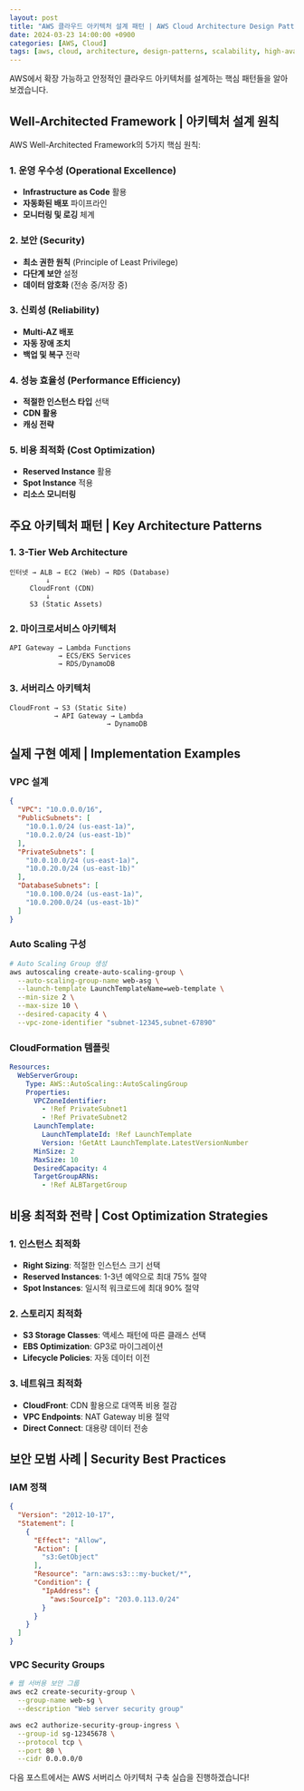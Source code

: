```yaml
---
layout: post
title: "AWS 클라우드 아키텍처 설계 패턴 | AWS Cloud Architecture Design Patterns"
date: 2024-03-23 14:00:00 +0900
categories: [AWS, Cloud]
tags: [aws, cloud, architecture, design-patterns, scalability, high-availability]
---
```


AWS에서 확장 가능하고 안정적인 클라우드 아키텍처를 설계하는 핵심 패턴들을 알아보겠습니다.

## Well-Architected Framework | 아키텍처 설계 원칙

AWS Well-Architected Framework의 5가지 핵심 원칙:

### 1. 운영 우수성 (Operational Excellence)
- **Infrastructure as Code** 활용
- **자동화된 배포** 파이프라인
- **모니터링 및 로깅** 체계

### 2. 보안 (Security)
- **최소 권한 원칙** (Principle of Least Privilege)
- **다단계 보안** 설정
- **데이터 암호화** (전송 중/저장 중)

### 3. 신뢰성 (Reliability)
- **Multi-AZ 배포**
- **자동 장애 조치**
- **백업 및 복구** 전략

### 4. 성능 효율성 (Performance Efficiency)
- **적절한 인스턴스 타입** 선택
- **CDN 활용**
- **캐싱 전략**

### 5. 비용 최적화 (Cost Optimization)
- **Reserved Instance** 활용
- **Spot Instance** 적용
- **리소스 모니터링**

## 주요 아키텍처 패턴 | Key Architecture Patterns

### 1. 3-Tier Web Architecture
```
인터넷 → ALB → EC2 (Web) → RDS (Database)
         ↓
     CloudFront (CDN)
         ↓
     S3 (Static Assets)
```

### 2. 마이크로서비스 아키텍처
```
API Gateway → Lambda Functions
            → ECS/EKS Services  
            → RDS/DynamoDB
```

### 3. 서버리스 아키텍처
```
CloudFront → S3 (Static Site)
           → API Gateway → Lambda
                        → DynamoDB
```

## 실제 구현 예제 | Implementation Examples

### VPC 설계
```json
{
  "VPC": "10.0.0.0/16",
  "PublicSubnets": [
    "10.0.1.0/24 (us-east-1a)",
    "10.0.2.0/24 (us-east-1b)"
  ],
  "PrivateSubnets": [
    "10.0.10.0/24 (us-east-1a)", 
    "10.0.20.0/24 (us-east-1b)"
  ],
  "DatabaseSubnets": [
    "10.0.100.0/24 (us-east-1a)",
    "10.0.200.0/24 (us-east-1b)"
  ]
}
```

### Auto Scaling 구성
```bash
# Auto Scaling Group 생성
aws autoscaling create-auto-scaling-group \
  --auto-scaling-group-name web-asg \
  --launch-template LaunchTemplateName=web-template \
  --min-size 2 \
  --max-size 10 \
  --desired-capacity 4 \
  --vpc-zone-identifier "subnet-12345,subnet-67890"
```

### CloudFormation 템플릿
```yaml
Resources:
  WebServerGroup:
    Type: AWS::AutoScaling::AutoScalingGroup
    Properties:
      VPCZoneIdentifier: 
        - !Ref PrivateSubnet1
        - !Ref PrivateSubnet2
      LaunchTemplate:
        LaunchTemplateId: !Ref LaunchTemplate
        Version: !GetAtt LaunchTemplate.LatestVersionNumber
      MinSize: 2
      MaxSize: 10
      DesiredCapacity: 4
      TargetGroupARNs:
        - !Ref ALBTargetGroup
```

## 비용 최적화 전략 | Cost Optimization Strategies

### 1. 인스턴스 최적화
- **Right Sizing**: 적절한 인스턴스 크기 선택
- **Reserved Instances**: 1-3년 예약으로 최대 75% 절약
- **Spot Instances**: 일시적 워크로드에 최대 90% 절약

### 2. 스토리지 최적화  
- **S3 Storage Classes**: 액세스 패턴에 따른 클래스 선택
- **EBS Optimization**: GP3로 마이그레이션
- **Lifecycle Policies**: 자동 데이터 이전

### 3. 네트워크 최적화
- **CloudFront**: CDN 활용으로 대역폭 비용 절감
- **VPC Endpoints**: NAT Gateway 비용 절약
- **Direct Connect**: 대용량 데이터 전송

## 보안 모범 사례 | Security Best Practices

### IAM 정책
```json
{
  "Version": "2012-10-17",
  "Statement": [
    {
      "Effect": "Allow",
      "Action": [
        "s3:GetObject"
      ],
      "Resource": "arn:aws:s3:::my-bucket/*",
      "Condition": {
        "IpAddress": {
          "aws:SourceIp": "203.0.113.0/24"
        }
      }
    }
  ]
}
```

### VPC Security Groups
```bash
# 웹 서버용 보안 그룹
aws ec2 create-security-group \
  --group-name web-sg \
  --description "Web server security group"

aws ec2 authorize-security-group-ingress \
  --group-id sg-12345678 \
  --protocol tcp \
  --port 80 \
  --cidr 0.0.0.0/0
```

다음 포스트에서는 AWS 서버리스 아키텍처 구축 실습을 진행하겠습니다!